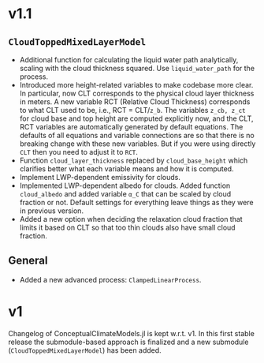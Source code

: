 # v1.1

## `CloudToppedMixedLayerModel`

- Additional function for calculating the liquid water path analytically, scaling with the cloud thickness squared. Use `liquid_water_path` for the process.
- Introduced more height-related variables to make codebase more clear. In particular, now CLT corresponds to the physical cloud layer thickness in meters. A new variable RCT (Relative Cloud Thickness) corresponds to what CLT used to be, i.e., RCT = CLT/`z_b`. The variables `z_cb, z_ct` for cloud base and top height are computed explicitly now, and the CLT, RCT variables are automatically generated by default equations. The defaults of all equations and variable connections are so that there is no breaking change with these new variables. But if you were using directly `CLT` then you need to adjust it to `RCT`.
- Function `cloud_layer_thickness` replaced by `cloud_base_height` which clarifies better what each variable means and how it is computed.
- Implement LWP-dependent emissivity for clouds.
- Implemented LWP-dependent albedo for clouds. Added function `cloud_albedo` and added variable `α_C` that can be scaled by cloud fraction or not. Default settings for everything leave things as they were in previous version.
- Added a new option when deciding the relaxation cloud fraction that limits it based on CLT so that too thin clouds also have small cloud fraction.

## General

- Added a new advanced process: `ClampedLinearProcess`.

# v1

Changelog of ConceptualClimateModels.jl is kept w.r.t. v1.
In this first stable release the submodule-based approach is finalized and a new submodule (`CloudToppedMixedLayerModel`) has been added.